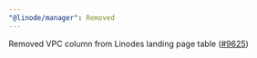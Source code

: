 ```yaml
---
"@linode/manager": Removed
---
```


Removed VPC column from Linodes landing page table ([#9625](https://github.com/linode/manager/pull/9625))
